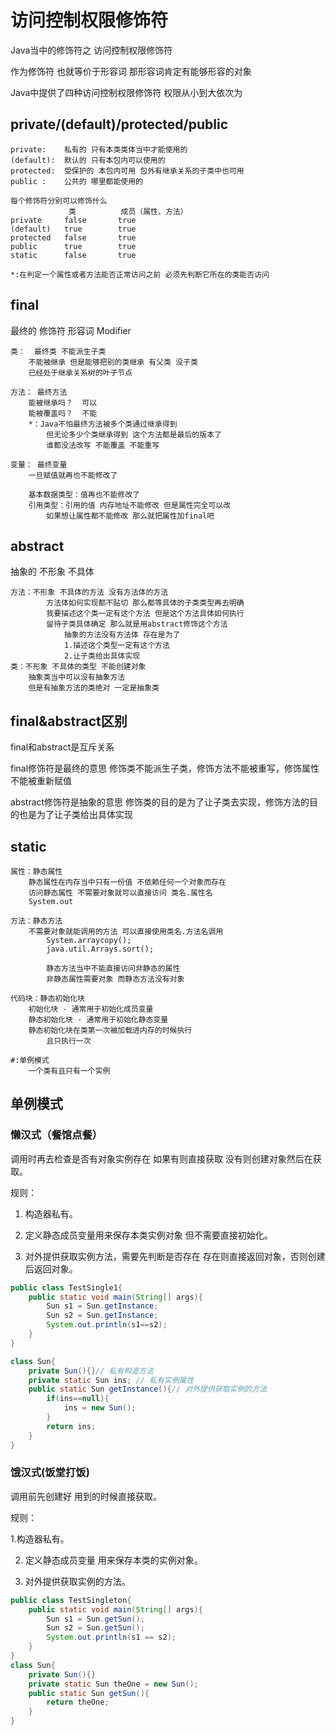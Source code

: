 # 访问控制权限修饰符

Java当中的修饰符之 访问控制权限修饰符

作为修饰符 也就等价于形容词 那形容词肯定有能够形容的对象

Java中提供了四种访问控制权限修饰符 权限从小到大依次为

## private/(default)/protected/public 

	private: 	私有的 只有本类类体当中才能使用的
	(default):	默认的 只有本包内可以使用的
	protected:	受保护的 本包内可用 包外有继承关系的子类中也可用
	public : 	公共的 哪里都能使用的
	
	每个修饰符分别可以修饰什么
				 类			成员（属性、方法）
	private		false		true
	(default)	true		true
	protected	false		true
	public 		true		true
	static 		false		true
	
	*:在判定一个属性或者方法能否正常访问之前 必须先判断它所在的类能否访问

## final	

最终的 修饰符 形容词 Modifier

	类：	最终类 不能派生子类
		不能被继承 但是能够把别的类继承 有父类 没子类
		已经处于继承关系树的叶子节点
	
	方法：	最终方法 
		能被继承吗？	可以
		能被覆盖吗？	不能 
		*：Java不怕最终方法被多个类通过继承得到
			但无论多少个类继承得到 这个方法都是最后的版本了
			谁都没法改写 不能覆盖 不能重写
	
	变量：	最终变量
		一旦赋值就再也不能修改了
		
		基本数据类型：值再也不能修改了
		引用类型：引用的值 内存地址不能修改 但是属性完全可以改
			如果想让属性都不能修改 那么就把属性加final吧

## abstract

抽象的 不形象 不具体 

	方法：不形象 不具体的方法 没有方法体的方法
			方法体如何实现都不贴切 那么都等具体的子类类型再去明确
			我要描述这个类一定有这个方法 但是这个方法具体如何执行
			留待子类具体确定 那么就是用abstract修饰这个方法
				抽象的方法没有方法体 存在是为了
				1.描述这个类型一定有这个方法
				2.让子类给出具体实现
	类：不形象 不具体的类型 不能创建对象
		抽象类当中可以没有抽象方法
		但是有抽象方法的类绝对 一定是抽象类

## final&abstract区别

final和abstract是互斥关系

final修饰符是最终的意思 修饰类不能派生子类，修饰方法不能被重写，修饰属性不能被重新赋值

abstract修饰符是抽象的意思 修饰类的目的是为了让子类去实现，修饰方法的目的也是为了让子类给出具体实现

## static	

	属性：静态属性
		静态属性在内存当中只有一份值 不依赖任何一个对象而存在
		访问静态属性 不需要对象就可以直接访问 类名.属性名
		System.out
	
	方法：静态方法
		不需要对象就能调用的方法 可以直接使用类名.方法名调用
			System.arraycopy();
			java.util.Arrays.sort();
	
			静态方法当中不能直接访问非静态的属性
			非静态属性需要对象 而静态方法没有对象
	
	代码块：静态初始化块
		初始化块 - 通常用于初始化成员变量
		静态初始化块 - 通常用于初始化静态变量
		静态初始化块在类第一次被加载进内存的时候执行
			且只执行一次
	
	#:单例模式
		一个类有且只有一个实例
		
	

## 单例模式

### 懒汉式（餐馆点餐）

调用时再去检查是否有对象实例存在 如果有则直接获取 没有则创建对象然后在获取。

规则：

1. 构造器私有。

2. 定义静态成员变量用来保存本类实例对象 但不需要直接初始化。

3. 对外提供获取实例方法，需要先判断是否存在 存在则直接返回对象，否则创建后返回对象。

```java
public class TestSingle1{
	public static void main(String[] args){
		Sun s1 = Sun.getInstance;
		Sun s2 = Sun.getInstance;
		System.out.println(s1==s2);
	}
}

class Sun{
	private Sun(){}// 私有构造方法
	private static Sun ins; // 私有实例属性
	public static Sun getInstance(){// 对外提供获取实例的方法
		if(ins==null){
			ins = new Sun();
		}
		return ins;
	}
}
```

### 饿汉式(饭堂打饭)

调用前先创建好 用到的时候直接获取。

规则：

   1.构造器私有。

2. 定义静态成员变量 用来保存本类的实例对象。

3. 对外提供获取实例的方法。

```java
public class TestSingleton{
	public static void main(String[] args){
		Sun s1 = Sun.getSun();
		Sun s2 = Sun.getSun();
		System.out.println(s1 == s2);
	}
}
class Sun{
	private Sun(){}
	private static Sun theOne = new Sun();
	public static Sun getSun(){
		return theOne;
	}
}
```

